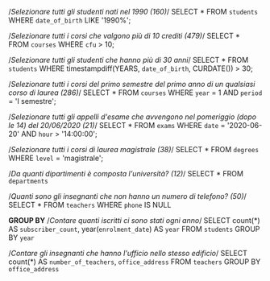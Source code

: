 /_Selezionare tutti gli studenti nati nel 1990 (160)_/
SELECT \*
FROM `students`
WHERE `date_of_birth` LIKE '1990%';

/_Selezionare tutti i corsi che valgono più di 10 crediti (479)_/
SELECT \*
FROM `courses`
WHERE `cfu` > 10;

/_Selezionare tutti gli studenti che hanno più di 30 anni_/
SELECT \*
FROM `students`
WHERE timestampdiff(YEARS, `date_of_birth`, CURDATE()) > 30;

/_Selezionare tutti i corsi del primo semestre del primo anno di un qualsiasi corso di
laurea (286)_/
SELECT \*
FROM `courses`
WHERE `year` = 1 AND `period` = 'I semestre';

/_Selezionare tutti gli appelli d'esame che avvengono nel pomeriggio (dopo le 14) del
20/06/2020 (21)_/
SELECT \*
FROM `exams`
WHERE `date` = '2020-06-20' AND `hour` > '14:00:00';

/_Selezionare tutti i corsi di laurea magistrale (38)_/
SELECT \*
FROM `degrees`
WHERE `level` = 'magistrale';

/_Da quanti dipartimenti è composta l'università? (12)_/
SELECT \*
FROM `departments`

/_Quanti sono gli insegnanti che non hanno un numero di telefono? (50)_/
SELECT \*
FROM `teachers`
WHERE `phone` IS NULL

**GROUP BY**
/_Contare quanti iscritti ci sono stati ogni anno_/
SELECT count(\*) AS `subscriber_count`, year(`enrolment_date`) AS `year`
FROM `students`
GROUP BY `year`

/_Contare gli insegnanti che hanno l'ufficio nello stesso edificio_/
SELECT count(\*) AS `number_of_teachers`, `office_address`
FROM `teachers`
GROUP BY `office_address`
